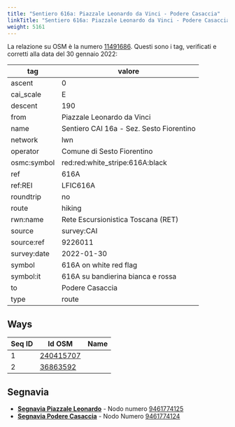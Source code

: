 ```yaml
---
title: "Sentiero 616a: Piazzale Leonardo da Vinci - Podere Casaccia"
linkTitle: "Sentiero 616a: Piazzale Leonardo da Vinci - Podere Casaccia"
weight: 5161
---
```


La relazione su OSM è la numero [11491686]. Questi sono i tag, verificati e corretti alla data del 30 gennaio 2022:

| tag         | valore                                   |
|-------------|------------------------------------------|
| ascent      | 0                                        |
| cai_scale   | E                                        |
| descent     | 190                                      |
| from        | Piazzale Leonardo da Vinci               |
| name        | Sentiero CAI 16a - Sez. Sesto Fiorentino |
| network     | lwn                                      |
| operator    | Comune di Sesto Fiorentino               |
| osmc:symbol | red:red:white_stripe:616A:black          |
| ref         | 616A                                     |
| ref:REI     | LFIC616A                                 |
| roundtrip   | no                                       |
| route       | hiking                                   |
| rwn:name    | Rete Escursionistica Toscana (RET)       |
| source      | survey:CAI                               |
| source:ref  | 9226011                                  |
| survey:date | 2022-01-30                               |
| symbol      | 616A on white red flag                   |
| symbol:it   | 616A su bandierina bianca e rossa        |
| to          | Podere Casaccia                          |
| type        | route                                    |

## Ways

| Seq ID | Id OSM      | Name                         |
|--------|-------------|------------------------------|
|  1     | [240415707] |                              |
|  2     | [36863592]  |                              |

## Segnavia

- **[Segnavia Piazzale Leonardo]** - Nodo numero [9461774125]
- **[Segnavia Podere Casaccia]** - Nodo Numero [9461774124]

[11491686]:https://www.openstreetmap.org/relation/11491686

[240415707]:https://www.openstreetmap.org/way/240415707
[36863592]:https://www.openstreetmap.org/way/36863592

[Segnavia Piazzale Leonardo]:https://commons.wikimedia.org/wiki/File:Segnavia_sentiero_16a_-_Monte_Morello_-_Piazzale_Leonardo_da_Vinci.jpg
[Segnavia Podere Casaccia]:https://commons.wikimedia.org/wiki/File:Segnavia_sentieri_16_16a_-_Monte_Morello_-_Podere_Casaccia.jpg

[9461774125]:https://www.openstreetmap.org/node/9461774125
[9461774124]:https://www.openstreetmap.org/node/9461774124
